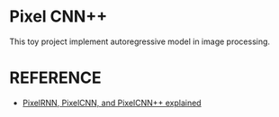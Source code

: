 # Pixel CNN++ 
This toy project implement autoregressive model in image processing.
# REFERENCE
+ [PixelRNN, PixelCNN, and PixelCNN++ explained](https://towardsdatascience.com/auto-regressive-generative-models-pixelrnn-pixelcnn-32d192911173)


